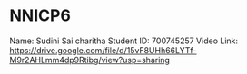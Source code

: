 # NNICP6
Name: Sudini Sai charitha
Student ID: 700745257
Video Link: https://drive.google.com/file/d/15vF8UHh66LYTf-M9r2AHLmm4dp9Rtibg/view?usp=sharing
